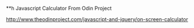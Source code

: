 
**h Javascript Calculator From Odin Project

http://www.theodinproject.com/javascript-and-jquery/on-screen-calculator
